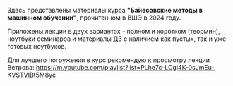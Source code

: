 Здесь представлены материалы курса **"Байесовские методы в машинном обучении"**, прочитанном в ВШЭ в 2024 году.

Приложены лекции в двух вариантах - полном и коротком (теормин), ноутбуки семинаров и материалы ДЗ с наличием как пустых, так и уже готовых ноутбуков.

Для лучшего погружения в курс рекомендую к просмотру лекции Ветрова: https://m.youtube.com/playlist?list=PLhe7c-LCgl4K-0sJmEu-KVSTVIBt5M8yc
